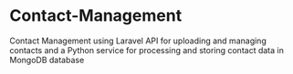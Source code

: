 # Contact-Management
Contact Management using Laravel API for uploading and managing contacts and a Python service for processing and storing contact data in MongoDB database
